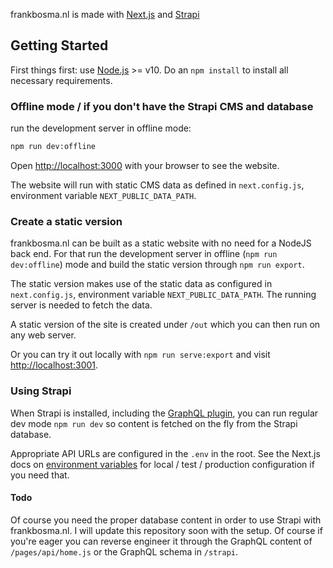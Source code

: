 frankbosma.nl is made with [Next.js](https://nextjs.org/) and [Strapi](http://strapi.io/)

## Getting Started

First things first: use [Node.js](https://nodejs.org/en/) >= v10.
Do an `npm install` to install all necessary requirements.

### Offline mode / if you don't have the Strapi CMS and database
run the development server in offline mode:

```bash
npm run dev:offline
```

Open [http://localhost:3000](http://localhost:3000) with your browser to see the website.

The website will run with static CMS data as defined in `next.config.js`, environment
variable `NEXT_PUBLIC_DATA_PATH`. 

### Create a static version
frankbosma.nl can be built as a static website with no need for a NodeJS back end. 
For that run the development server in offline (`npm run dev:offline`) mode 
and build the static version through `npm run export`.

The static version makes use of the static data as configured in `next.config.js`, 
environment variable `NEXT_PUBLIC_DATA_PATH`. The running server is needed to fetch
the data. 

A static version of the site is created under `/out` which you can then run on any
web server.

Or you can try it out locally with `npm run serve:export` and visit 
[http://localhost:3001](http://localhost:3001).
 
### Using Strapi
When Strapi is installed, including the 
[GraphQL plugin](https://strapi.io/documentation/3.0.0-beta.x/plugins/graphql.html),
you can run regular dev mode `npm run dev` 
so content is fetched on the fly from the Strapi database. 

Appropriate API URLs are configured in the `.env` in the root. See the Next.js
docs on [environment variables](https://nextjs.org/docs/basic-features/environment-variables)
for local / test / production configuration if you need that.

#### Todo
Of course you need the proper database content in order to use Strapi with
frankbosma.nl. I will update this repository soon with the setup. Of course if you're
eager you can reverse engineer it through the GraphQL content of `/pages/api/home.js`
or the GraphQL schema in `/strapi`.